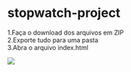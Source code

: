 # stopwatch-project

1.Faça o download dos arquivos em ZIP<br>
2.Exporte tudo para uma pasta<br>
3.Abra o arquivo index.html

<img src="https://www.google.com/search?q=imagem&sxsrf=AOaemvII0pf-675ueQk-k-sr7Orlt5tz1g:1639491883985&tbm=isch&source=iu&ictx=1&fir=YA8ThB4zFnp6wM%252C5wjyzzJobSZLiM%252C%252Fm%252F0jg24%253B0oRviLGatf-4aM%252Cx6CS5p2mzhEH8M%252C_%253BJs4auxcSMV4bOM%252C7FRVw4J_XR1n9M%252C_%253BMPUhyEZaANFWtM%252CIDVIODq7XPoPTM%252C_&vet=1&usg=AI4_-kTWIkK-t4ALXoPGNf8NtK2_-aQQwg&sa=X&ved=2ahUKEwiP9uyav-P0AhWZrpUCHYwqAEwQ_B16BAgVEAE#imgrc=YA8ThB4zFnp6wM">
